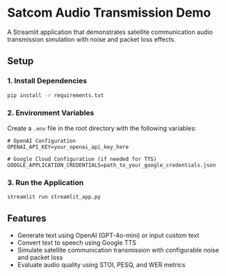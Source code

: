# Satcom Audio Transmission Demo

A Streamlit application that demonstrates satellite communication audio transmission simulation with noise and packet loss effects.

## Setup

### 1. Install Dependencies
```bash
pip install -r requirements.txt
```

### 2. Environment Variables
Create a `.env` file in the root directory with the following variables:

```
# OpenAI Configuration
OPENAI_API_KEY=your_openai_api_key_here

# Google Cloud Configuration (if needed for TTS)
GOOGLE_APPLICATION_CREDENTIALS=path_to_your_google_credentials.json
```

### 3. Run the Application
```bash
streamlit run streamlit_app.py
```

## Features

- Generate text using OpenAI (GPT-4o-mini) or input custom text
- Convert text to speech using Google TTS
- Simulate satellite communication transmission with configurable noise and packet loss
- Evaluate audio quality using STOI, PESQ, and WER metrics
